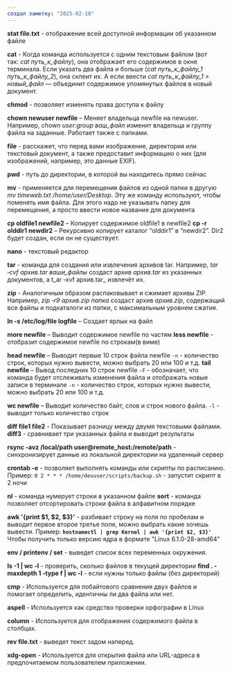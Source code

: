 ```yaml
---
создал заметку: "2025-02-18"
---
```

**stat file.txt** - отображение всей доступной информации об указанном файле

**cat** - Когда команда используется с одним текстовым файлом (вот так: _cat путь_к_файлу_), она отображает его содержимое в окне терминала. Если указать два файла и больше (_cat путь_к_файлу_1 путь_к_файлу_2_), она склеит их. А если ввести _cat путь_к_файлу_1 > новый_файл —_ объединит содержимое упомянутых файлов в новый документ.

**chmod** - позволяет изменять права доступа к файлу

**chown newuser newfile** – Меняет владельца newfile на newuser. Например, _chown user:group ваш_файл_ изменит владельца и группу файла на заданные. Работает также с папками.

**file** - расскажет, что перед вами изображение, директория или текстовый документ, а также предоставит информацию о них (для изображений, например, это данные EXIF).

**pwd** - путь до директории, в которой вы находитесь прямо сейчас

**mv** - применяется для перемещения файлов из одной папки в другую *mv timeweb.txt /home/user/Desktop*. Эту же команду используют, чтобы поменять имя файла. Для этого надо не указывать папку для перемещения, а просто ввести новое название для документа

**cp oldfile1 newfile2** – Копирует содержимое oldfile1 в newfile2
**cp -r olddir1 newdir2** – Рекурсивно копирует каталог “olddir1” в “newdir2”. Dir2 будет создан, если он не существует.

**nano** - текстовый редактор

**tar** - команда для создания или извлечения архивов tar. Например, _tar ‑cvf архив.tar ваши_файлы_ создаст архив _архив.tar_ из указанных документов, а t_ar ‑xvf архив.tar_ извлечёт их.

**zip** - Аналогичным образом распаковывает и сжимает архивы ZIP. Например, _zip ‑r9 архив.zip папка_ создаст архив _архив.zip_, содержащий все файлы и подкаталоги из _папки_, с максимальным уровнем сжатия.

**ln -s /etc/log/file logfile** – Создает ярлык на файл

**more newfile** – Выводит содержимое newfile по частям
**less newfile** - отобразит содержимое newfile по строкам(в виме) 

**head newfile** – Выводит первые 10 строк файла newfile
`-n` - количество строк, которых нужно вывести, можно выбрать 20 или 100 и т.д.
**tail newfile** – Вывод последних 10 строк newfile
`-F` - обозначает, что команда будет отслеживать изменения файла и отображать новые записи в терминале
`-n` - количество строк, которых нужно вывести, можно выбрать 20 или 100 и т.д.

**wc newfile** – Выводит количество байт, слов и строк нового файла.
`-l` - выводит только количество строк

**diff file1 file2** - Показывает разницу между двумя текстовыми файлами. 
**diff3** - сравнивает три указанных файла и выводит результаты

**rsync -avz /local/path user@remote_host:/remote/path** - синхронизирует данные из локальной директории на удаленный сервер

**crontab -e** - позволяет выполнять команды или скрипты по расписанию. 
	Пример: `0 2 * * * /home/devuser/scripts/backup.sh` - запустит скрипт в 2 ночи

**nl** - команда нумерует строки в указанном файле
**sort** - команда позволяет отсортировать строки файла в алфавитном порядке

**awk '{print $1, $2, $3}'** - разбивает строку на поля по пробелам и выводит первое второе третье поле, можно выбрать какие хочешь вывести. 
Пример: **`hostnamectl | grep Kernel | awk '{print $2, $3}'`** Чтобы получить только версию ядра в формате "Linux 6.1.0-28-amd64"

**env / printenv / set** - выведет список всех переменных окружения.

**ls -1 | wc -l** - проверить, сколько файлов в текущей директории
**find . -maxdepth 1 -type f | wc -l** - если нужны только файлы (без директорий)

**cmp** - Используется для побайтового сравнения двух файлов и помогает определить, идентичны ли два файла или нет.

**aspell** - Используется как средство проверки орфографии в Linux

**column** - Используется для отображения содержимого файла в столбцах.

**rev file.txt** - выведет текст задом наперед.

**xdg-open** - Используется для открытия файла или URL-адреса в предпочитаемом пользователем приложении.